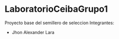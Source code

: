 # LaboratorioCeibaGrupo1
Proyecto base del semillero de seleccion
Integrantes: 
- Jhon Alexander Lara
